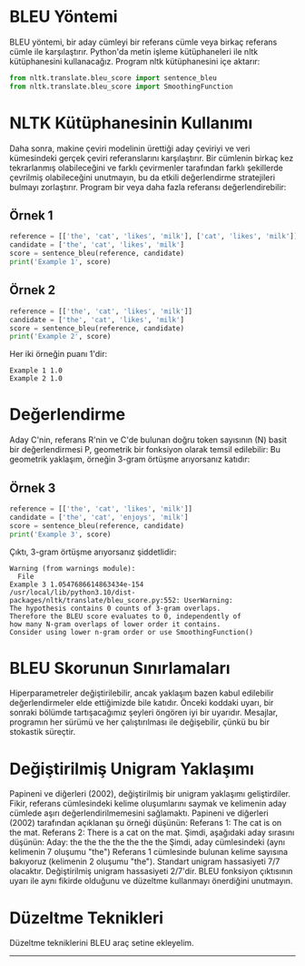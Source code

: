# BLEU Yöntemi
BLEU yöntemi, bir aday cümleyi bir referans cümle veya birkaç referans cümle ile karşılaştırır. Python'da metin işleme kütüphaneleri ile nltk kütüphanesini kullanacağız. Program nltk kütüphanesini içe aktarır: 
```python
from nltk.translate.bleu_score import sentence_bleu
from nltk.translate.bleu_score import SmoothingFunction
```
# NLTK Kütüphanesinin Kullanımı
Daha sonra, makine çeviri modelinin ürettiği aday çeviriyi ve veri kümesindeki gerçek çeviri referanslarını karşılaştırır. Bir cümlenin birkaç kez tekrarlanmış olabileceğini ve farklı çevirmenler tarafından farklı şekillerde çevrilmiş olabileceğini unutmayın, bu da etkili değerlendirme stratejileri bulmayı zorlaştırır. Program bir veya daha fazla referansı değerlendirebilir:

## Örnek 1
```python
reference = [['the', 'cat', 'likes', 'milk'], ['cat', 'likes', 'milk']]
candidate = ['the', 'cat', 'likes', 'milk']
score = sentence_bleu(reference, candidate)
print('Example 1', score)
```
## Örnek 2
```python
reference = [['the', 'cat', 'likes', 'milk']]
candidate = ['the', 'cat', 'likes', 'milk']
score = sentence_bleu(reference, candidate)
print('Example 2', score)
```
Her iki örneğin puanı 1'dir:
```
Example 1 1.0
Example 2 1.0
```
# Değerlendirme
Aday C'nin, referans R'nin ve C'de bulunan doğru token sayısının (N) basit bir değerlendirmesi P, geometrik bir fonksiyon olarak temsil edilebilir: Bu geometrik yaklaşım, örneğin 3-gram örtüşme arıyorsanız katıdır:

## Örnek 3
```python
reference = [['the', 'cat', 'likes', 'milk']]
candidate = ['the', 'cat', 'enjoys', 'milk']
score = sentence_bleu(reference, candidate)
print('Example 3', score)
```
Çıktı, 3-gram örtüşme arıyorsanız şiddetlidir:
```
Warning (from warnings module):
  File
Example 3 1.0547686614863434e-154
/usr/local/lib/python3.10/dist-packages/nltk/translate/bleu_score.py:552: UserWarning: 
The hypothesis contains 0 counts of 3-gram overlaps.
Therefore the BLEU score evaluates to 0, independently of
how many N-gram overlaps of lower order it contains.
Consider using lower n-gram order or use SmoothingFunction()
```
# BLEU Skorunun Sınırlamaları
Hiperparametreler değiştirilebilir, ancak yaklaşım bazen kabul edilebilir değerlendirmeler elde ettiğimizde bile katıdır. Önceki koddaki uyarı, bir sonraki bölümde tartışacağımız şeyleri öngören iyi bir uyarıdır. Mesajlar, programın her sürümü ve her çalıştırılması ile değişebilir, çünkü bu bir stokastik süreçtir.

# Değiştirilmiş Unigram Yaklaşımı
Papineni ve diğerleri (2002), değiştirilmiş bir unigram yaklaşımı geliştirdiler. Fikir, referans cümlesindeki kelime oluşumlarını saymak ve kelimenin aday cümlede aşırı değerlendirilmemesini sağlamaktı. Papineni ve diğerleri (2002) tarafından açıklanan şu örneği düşünün:
Referans 1: The cat is on the mat.
Referans 2: There is a cat on the mat.
Şimdi, aşağıdaki aday sırasını düşünün:
Aday: the the the the the the the
Şimdi, aday cümlesindeki (aynı kelimenin 7 oluşumu "the") Referans 1 cümlesinde bulunan kelime sayısına bakıyoruz (kelimenin 2 oluşumu "the"). Standart unigram hassasiyeti 7/7 olacaktır. Değiştirilmiş unigram hassasiyeti 2/7'dir. BLEU fonksiyon çıktısının uyarı ile aynı fikirde olduğunu ve düzeltme kullanmayı önerdiğini unutmayın.

# Düzeltme Teknikleri
Düzeltme tekniklerini BLEU araç setine ekleyelim.

---

